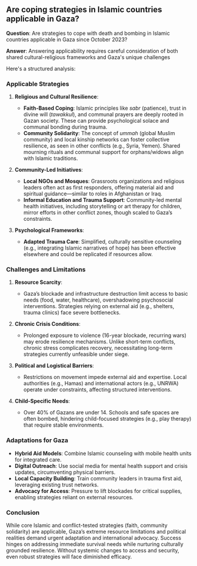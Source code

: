 
## Are coping strategies in Islamic countries applicable in Gaza?

**Question**: Are strategies to cope with death and bombing in Islamic countries applicable in Gaza since October 2023?
<br/>

**Answer**: Answering applicability requires careful consideration of both shared cultural-religious frameworks and Gaza's unique challenges

Here's a structured analysis:

### **Applicable Strategies**
1. **Religious and Cultural Resilience**:
   - **Faith-Based Coping**: Islamic principles like *sabr* (patience), trust in divine will (*tawakkul*), and communal prayers are deeply rooted in Gazan society. These can provide psychological solace and communal bonding during trauma.
   - **Community Solidarity**: The concept of *ummah* (global Muslim community) and local kinship networks can foster collective resilience, as seen in other conflicts (e.g., Syria, Yemen). Shared mourning rituals and communal support for orphans/widows align with Islamic traditions.

2. **Community-Led Initiatives**:
   - **Local NGOs and Mosques**: Grassroots organizations and religious leaders often act as first responders, offering material aid and spiritual guidance—similar to roles in Afghanistan or Iraq.
   - **Informal Education and Trauma Support**: Community-led mental health initiatives, including storytelling or art therapy for children, mirror efforts in other conflict zones, though scaled to Gaza’s constraints.

3. **Psychological Frameworks**:
   - **Adapted Trauma Care**: Simplified, culturally sensitive counseling (e.g., integrating Islamic narratives of hope) has been effective elsewhere and could be replicated if resources allow.

### **Challenges and Limitations**
1. **Resource Scarcity**:
   - Gaza’s blockade and infrastructure destruction limit access to basic needs (food, water, healthcare), overshadowing psychosocial interventions. Strategies relying on external aid (e.g., shelters, trauma clinics) face severe bottlenecks.

2. **Chronic Crisis Conditions**:
   - Prolonged exposure to violence (16-year blockade, recurring wars) may erode resilience mechanisms. Unlike short-term conflicts, chronic stress complicates recovery, necessitating long-term strategies currently unfeasible under siege.

3. **Political and Logistical Barriers**:
   - Restrictions on movement impede external aid and expertise. Local authorities (e.g., Hamas) and international actors (e.g., UNRWA) operate under constraints, affecting structured interventions.

4. **Child-Specific Needs**:
   - Over 40% of Gazans are under 14. Schools and safe spaces are often bombed, hindering child-focused strategies (e.g., play therapy) that require stable environments.

### **Adaptations for Gaza**
- **Hybrid Aid Models**: Combine Islamic counseling with mobile health units for integrated care.
- **Digital Outreach**: Use social media for mental health support and crisis updates, circumventing physical barriers.
- **Local Capacity Building**: Train community leaders in trauma first aid, leveraging existing trust networks.
- **Advocacy for Access**: Pressure to lift blockades for critical supplies, enabling strategies reliant on external resources.

### Conclusion
While core Islamic and conflict-tested strategies (faith, community solidarity) are applicable, Gaza’s extreme resource limitations and political realities demand urgent adaptation and international advocacy. Success hinges on addressing immediate survival needs while nurturing culturally grounded resilience. Without systemic changes to access and security, even robust strategies will face diminished efficacy.

